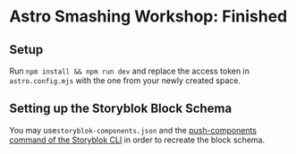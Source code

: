 # Astro Smashing Workshop: Finished

## Setup

Run `npm install && npm run dev` and replace the access token in `astro.config.mjs` with the one from your newly created space.

## Setting up the Storyblok Block Schema

You may use`storyblok-components.json` and the [push-components command of the Storyblok CLI](https://github.com/storyblok/storyblok-cli#push-components) in order to recreate the block schema.